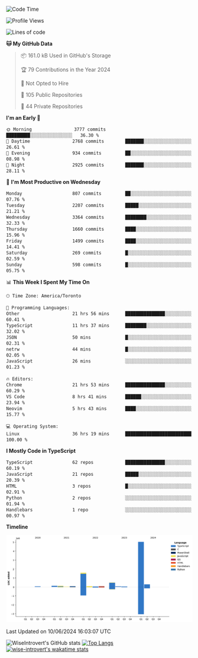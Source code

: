 <!--START_SECTION:waka-->
![Code Time](http://img.shields.io/badge/Code%20Time-1%2C697%20hrs%2051%20mins-blue)

![Profile Views](http://img.shields.io/badge/Profile%20Views-5-blue)

![Lines of code](https://img.shields.io/badge/From%20Hello%20World%20I%27ve%20Written-8.1%20million%20lines%20of%20code-blue)

**🐱 My GitHub Data** 

> 📦 161.0 kB Used in GitHub's Storage 
 > 
> 🏆 79 Contributions in the Year 2024
 > 
> 🚫 Not Opted to Hire
 > 
> 📜 105 Public Repositories 
 > 
> 🔑 44 Private Repositories 
 > 
**I'm an Early 🐤** 

```text
🌞 Morning                3777 commits        █████████░░░░░░░░░░░░░░░░   36.30 % 
🌆 Daytime                2768 commits        ███████░░░░░░░░░░░░░░░░░░   26.61 % 
🌃 Evening                934 commits         ██░░░░░░░░░░░░░░░░░░░░░░░   08.98 % 
🌙 Night                  2925 commits        ███████░░░░░░░░░░░░░░░░░░   28.11 % 
```
📅 **I'm Most Productive on Wednesday** 

```text
Monday                   807 commits         ██░░░░░░░░░░░░░░░░░░░░░░░   07.76 % 
Tuesday                  2207 commits        █████░░░░░░░░░░░░░░░░░░░░   21.21 % 
Wednesday                3364 commits        ████████░░░░░░░░░░░░░░░░░   32.33 % 
Thursday                 1660 commits        ████░░░░░░░░░░░░░░░░░░░░░   15.96 % 
Friday                   1499 commits        ████░░░░░░░░░░░░░░░░░░░░░   14.41 % 
Saturday                 269 commits         █░░░░░░░░░░░░░░░░░░░░░░░░   02.59 % 
Sunday                   598 commits         █░░░░░░░░░░░░░░░░░░░░░░░░   05.75 % 
```


📊 **This Week I Spent My Time On** 

```text
🕑︎ Time Zone: America/Toronto

💬 Programming Languages: 
Other                    21 hrs 56 mins      ███████████████░░░░░░░░░░   60.41 % 
TypeScript               11 hrs 37 mins      ████████░░░░░░░░░░░░░░░░░   32.02 % 
JSON                     50 mins             █░░░░░░░░░░░░░░░░░░░░░░░░   02.31 % 
netrw                    44 mins             █░░░░░░░░░░░░░░░░░░░░░░░░   02.05 % 
JavaScript               26 mins             ░░░░░░░░░░░░░░░░░░░░░░░░░   01.23 % 

🔥 Editors: 
Chrome                   21 hrs 53 mins      ███████████████░░░░░░░░░░   60.29 % 
VS Code                  8 hrs 41 mins       ██████░░░░░░░░░░░░░░░░░░░   23.94 % 
Neovim                   5 hrs 43 mins       ████░░░░░░░░░░░░░░░░░░░░░   15.77 % 

💻 Operating System: 
Linux                    36 hrs 19 mins      █████████████████████████   100.00 % 
```

**I Mostly Code in TypeScript** 

```text
TypeScript               62 repos            ███████████████░░░░░░░░░░   60.19 % 
JavaScript               21 repos            █████░░░░░░░░░░░░░░░░░░░░   20.39 % 
HTML                     3 repos             █░░░░░░░░░░░░░░░░░░░░░░░░   02.91 % 
Python                   2 repos             ░░░░░░░░░░░░░░░░░░░░░░░░░   01.94 % 
Handlebars               1 repo              ░░░░░░░░░░░░░░░░░░░░░░░░░   00.97 % 
```



**Timeline**

![Lines of Code chart](https://raw.githubusercontent.com/wise-introvert/wise-introvert/master/assets/bar_graph.png)


 Last Updated on 10/06/2024 16:03:07 UTC
<!--END_SECTION:waka-->

![WiseIntrovert's GitHub stats](https://github-readme-stats.vercel.app/api?username=wise-introvert&count_private=true&show_icons=true)
[![Top Langs](https://github-readme-stats.vercel.app/api/top-langs/?username=wise-introvert&langs_count=10)](https://github.com/anuraghazra/github-readme-stats)
[![wise-introvert's wakatime stats](https://github-readme-stats.vercel.app/api/wakatime?username=wiseintrovert)](https://github.com/anuraghazra/github-readme-stats)
